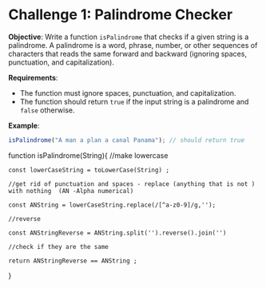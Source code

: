 # Challenge 1: Palindrome Checker

**Objective**: Write a function `isPalindrome` that checks if a given string is a palindrome. A palindrome is a word, phrase, number, or other sequences of characters that reads the same forward and backward (ignoring spaces, punctuation, and capitalization).

**Requirements**:

- The function must ignore spaces, punctuation, and capitalization.
- The function should return `true` if the input string is a palindrome and `false` otherwise.

**Example**:

```javascript
isPalindrome("A man a plan a canal Panama"); // should return true
```
function isPalindrome(String){
    //make lowercase

    const lowerCaseString = toLowerCase(String) ;

    //get rid of punctuation and spaces - replace (anything that is not ) with nothing  (AN -Alpha numerical)

    const ANString = lowerCaseString.replace(/[^a-z0-9]/g,'');

    //reverse 

    const ANStringReverse = ANString.split('').reverse().join('')

    //check if they are the same 

    return ANStringReverse == ANString ; 





}